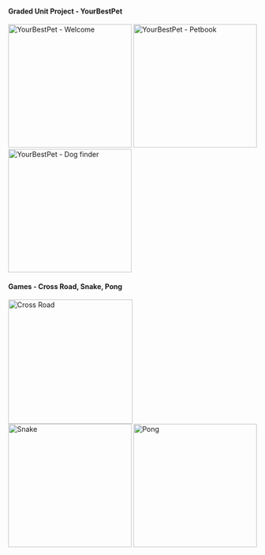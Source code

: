 #### Graded Unit Project - YourBestPet
<img width="250" alt="YourBestPet - Welcome" src="https://github.com/rrezler93/Portfolio/assets/130701153/26809b35-53b9-4ffd-acc8-b904d507d59d">
<img width="250" alt="YourBestPet - Petbook" src="https://github.com/rrezler93/Portfolio/assets/130701153/bd8e1e5c-af9f-47ae-b104-c031d0d32659">
<img width="250" alt="YourBestPet - Dog finder" src="https://github.com/rrezler93/Portfolio/assets/130701153/6d694fcd-1aa3-4961-92d2-8a04204066c0">

#### Games - Cross Road, Snake, Pong
<img width="252" alt="Cross Road" src="https://github.com/rrezler93/Portfolio/assets/130701153/c9183d51-188c-4b8b-ae3a-0de89915a8b3">
<img width="250" alt="Snake" src="https://github.com/rrezler93/Portfolio/assets/130701153/7e433e57-87e7-48c4-9e6b-3f8c1d2665a2">
<img width="250" alt="Pong" src="https://github.com/rrezler93/Portfolio/assets/130701153/04f79010-b3ff-434b-a6a7-37fcf7236b41">
